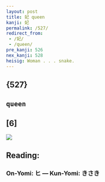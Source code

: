 ```yaml
---
layout: post
title: 妃 queen
kanji: 妃
permalink: /527/
redirect_from:
 - /妃/
 - /queen/
pre_kanji: 526
nex_kanji: 528
heisig: Woman . . . snake.
---
```


## {527}

## `queen`

## [6]

<div class="stroke"><img src="E5A683.png" /></div>

## Reading:

### On-Yomi: ヒ &mdash; Kun-Yomi: きさき
